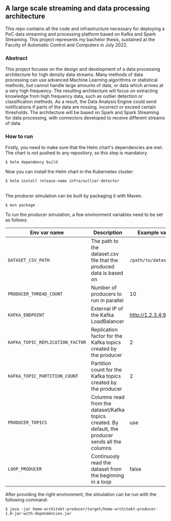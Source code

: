 ## A large scale streaming and data processing architecture ##

This repo contains all the code and infrastructure necessary for deploying a PoC data streaming and processing platform
based on Kafka and Spark Streaming. This project represents my bachelor thesis, sustained at the Faculty of Automatic
Control and Computers in July 2022.

### Abstract ###

This project focuses on the design and development of a data processing architecture for high density data streams. Many
methods of data processing can use advanced Machine Learning algorithms or statistical methods, but cannot handle large
amounts of data, or data which arrives at a very high frequency. The resulting architecture will focus on extracting
knowledge from high frequency data, such as outlier detection or classification methods. As a result, the Data Analysis
Engine could send notifications if parts of the data are missing, incorrect or exceed certain thresholds. The
architecture will be based on Spark and Spark Streaming for data processing, with connectors developed to receive
different streams of data.

### How to run ###

Firstly, you need to make sure that the Helm chart's dependencies are met. The chart is not pushed to any repository, so
this step is mandatory.

```shell
$ helm dependency build
```

Now you can install the Helm chart in the Kubernetes cluster:

```shell
$ helm install release-name infra/outlier-detector
```

<br>
The producer simulation can be built by packaging it with Maven.

```shell
$ mvn package
```

To run the producer simulation, a few environment variables need to be set as follows:

| Env var name                     | Description                                                                                        | Example value          |
|----------------------------------|----------------------------------------------------------------------------------------------------|------------------------|
| `DATASET_CSV_PATH`               | The path to the dataset.csv file that the produced data is based on                                | `/path/to/dataset.csv` |
| `PRODUCER_THREAD_COUNT`          | Number of producers to run in parallel                                                             | 10                     |
| `KAFKA_ENDPOINT`                 | External IP of the Kafka LoadBalancer                                                              | http://1.2.3.4:9092    |
| `KAFKA_TOPIC_REPLICATION_FACTOR` | Replication factor for the Kafka topics created by the producer                                    | 2                      |
| `KAFKA_TOPIC_PARTITION_COUNT`    | Partition count for the Kafka topics created by the producer                                       | 2                      |
| `PRODUCER_TOPICS`                | Columns read from the dataset/Kafka topics created. By default, the producer sends all the columns | use                    |
| `LOOP_PRODUCER`                  | Continuosly read the dataset from the beginning in a loop                                          | false                  |

After providing the right environment, the simulation can be run with the following command:
```shell
$ java -jar home-architekt-producer/target/home-architekt-producer-1.0-jar-with-dependencies.jar
```
